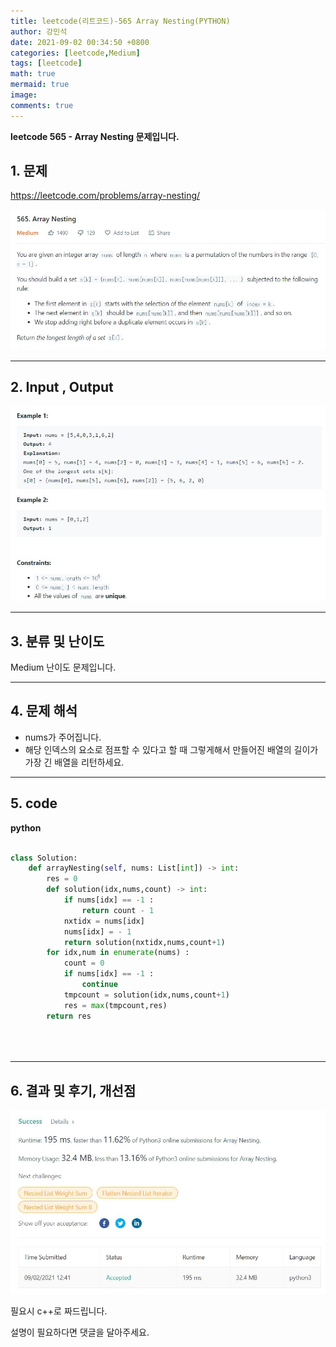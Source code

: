 ```yaml
---
title: leetcode(리트코드)-565 Array Nesting(PYTHON)
author: 강민석
date: 2021-09-02 00:34:50 +0800
categories: [leetcode,Medium]
tags: [leetcode]
math: true
mermaid: true
image: 
comments: true
---
```


**leetcode 565 - Array Nesting 문제입니다.**

## 1. 문제
<https://leetcode.com/problems/array-nesting/> 

![](/assets/img/sample/leetcode/565/Problem.JPG)

-----  

## 2. Input , Output

![](/assets/img/sample/leetcode/565/input.JPG)  


-----  

## 3. 분류 및 난이도

Medium 난이도 문제입니다.  


-----  

## 4. 문제 해석

- nums가 주어집니다.
- 해당 인덱스의 요소로 점프할 수 있다고 할 때 그렇게해서 만들어진 배열의 길이가 가장 긴 배열을 리턴하세요.





-----  

## 5. code  



**python**

```python
        
class Solution:
    def arrayNesting(self, nums: List[int]) -> int:
        res = 0 
        def solution(idx,nums,count) -> int: 
            if nums[idx] == -1 : 
                return count - 1
            nxtidx = nums[idx]
            nums[idx] = - 1
            return solution(nxtidx,nums,count+1)
        for idx,num in enumerate(nums) : 
            count = 0
            if nums[idx] == -1 : 
                continue
            tmpcount = solution(idx,nums,count+1)
            res = max(tmpcount,res)
        return res
        
            
        
```


-----

## 6. 결과 및 후기, 개선점



![](/assets/img/sample/leetcode/565/result.JPG)  



필요시 c++로 짜드립니다.

설명이 필요하다면 댓글을 달아주세요.


